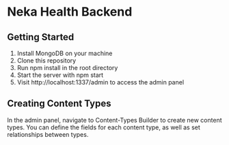 # Neka Health Backend

## Getting Started
1. Install MongoDB on your machine
2. Clone this repository
3. Run npm install in the root directory
4. Start the server with npm start
5. Visit http://localhost:1337/admin to access the admin panel

## Creating Content Types
In the admin panel, navigate to Content-Types Builder to create new content types. You can define the fields for each content type, as well as set relationships between types.
